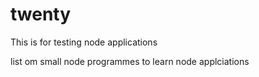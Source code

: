 # twenty
This is for testing node applications 

list om small node programmes to learn node applciations
